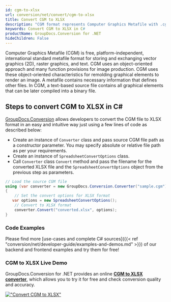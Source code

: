 ```yaml
---
id: cgm-to-xlsx
url: conversion/net/convert/cgm-to-xlsx
title: Convert CGM to XLSX
description: "CGM format represents Computer Graphics Metafile with .cgm extension. Learn how to convert CGM to XLSX file programmatically in C# language using GroupDocs.Conversion for .NET library."
keywords: Convert CGM to XLSX in C#
productName: GroupDocs.Conversion for .NET
hideChildren: False
---
```


Computer Graphics Metafile (CGM) is free, platform-independent, international standard metafile format for storing and exchanging vector graphics (2D), raster graphics, and text. CGM uses an object-oriented approach and many function provisions for image production. CGM uses these object-oriented characteristics for remolding graphical elements to render an image. A metafile contains necessary information that defines other files. In CGM, a text-based source file contains all graphical elements that can be later compiled into a binary file.

## Steps to convert CGM to XLSX in C#

[GroupDocs.Conversion](https://products.groupdocs.com/conversion/net) allows developers to convert the CGM file to XLSX format in an easy and intuitive way just using a few lines of code as described below:

* Create an instance of `Converter` class and pass source CGM file path as a constructor parameter. You may specify absolute or relative file path as per your requirements. 
* Create an instance of `SpreadsheetConvertOptions` class.
* Call `Converter` class `Convert` method and pass the filename for the converted XLSX file and the `SpreadsheetConvertOptions` object from the previous step as parameters.

```csharp
// Load the source CGM file
using (var converter = new GroupDocs.Conversion.Converter("sample.cgm"))
{
    // Set the convert options for XLSX format
   var options = new SpreadsheetConvertOptions();
    // Convert to XLSX format
    converter.Convert("converted.xlsx", options);
}
```

### Code Examples

Please find more [use-cases and complete C# sources]({{< ref "conversion/net/developer-guide/examples-and-demos.md" >}}) of our backend and frontend examples and try them for free!

### CGM to XLSX Live Demo

GroupDocs.Conversion for .NET provides an online [**CGM to XLSX converter**](https://products.groupdocs.app/conversion/cgm-to-xlsx), which allows you to try it for free and check conversion quality and accuracy.

[!["Convert CGM to XLSX"](conversion/net/images/convert-to-xlsx/convert-cgm-to-xlsx.png)](https://products.groupdocs.app/conversion/cgm-to-xlsx)